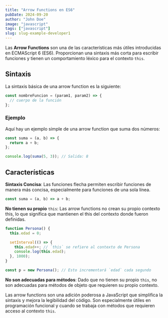 ```yaml
---
title: "Arrow Functions en ES6"
pubDate: 2024-09-20
author: "John Doe"
image: "javascript"
tags: ["javascript"]
slug: slug-example-developer1
---
```


Las **Arrow Functions** son una de las características más útiles introducidas en ECMAScript 6 (ES6). Proporcionan una sintaxis más corta para escribir funciones y tienen un comportamiento léxico para el contexto `this`.

## Sintaxis

La sintaxis básica de una arrow function es la siguiente:

```javascript
const nombreFuncion = (param1, param2) => {
  // cuerpo de la función
};
```

### Ejemplo

Aquí hay un ejemplo simple de una arrow function que suma dos números:

```javascript
const suma = (a, b) => {
  return a + b;
};

console.log(suma(5, 3)); // Salida: 8
```

## Características

**Sintaxis Concisa**: Las funciones flecha permiten escribir funciones de manera más concisa, especialmente para funciones de una sola línea.

```javascript
const suma = (a, b) => a + b;
```

**No tienen su propio** `this`: Las arrow functions no crean su propio contexto this, lo que significa que mantienen el this del contexto donde fueron definidas.

```javascript
function Persona() {
  this.edad = 0;

  setInterval(() => {
    this.edad++; // `this` se refiere al contexto de Persona
    console.log(this.edad);
  }, 1000);
}

const p = new Persona(); // Esto incrementará `edad` cada segundo
```

**No son adecuadas para métodos**: Dado que no tienen su propio `this`, no son adecuadas para métodos de objeto que requieren su propio contexto.

Las arrow functions son una adición poderosa a JavaScript que simplifica la sintaxis y mejora la legibilidad del código. Son especialmente útiles en programación funcional y cuando se trabaja con métodos que requieren acceso al contexto `this`.
